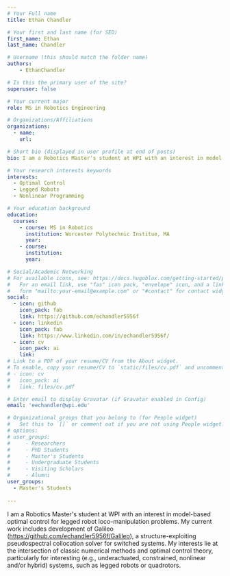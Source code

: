 ```yaml
---
# Your Full name
title: Ethan Chandler

# Your first and last name (for SEO)
first_name: Ethan
last_name: Chandler

# Username (this should match the folder name)
authors:
    - EthanChandler

# Is this the primary user of the site?
superuser: false

# Your current major 
role: MS in Robotics Engineering 

# Organizations/Affiliations
organizations:
  - name: 
    url: 

# Short bio (displayed in user profile at end of posts)
bio: I am a Robotics Master's student at WPI with an interest in model-based optimal control for legged robot loco-manipulation problems. My current work includes development of Galileo (https://github.com/echandler5956f/Galileo), a structure-exploiting pseudospectral collocation solver for switched systems. My interests lie at the intersection of classic numerical methods and optimal control theory, particularly for interesting (e.g., underactuated, constrained, nonlinear and/or hybrid) systems, such as legged robots or quadrotors.

# Your research interests keywords
interests:
  - Optimal Control
  - Legged Robots
  - Nonlinear Programming

# Your education background
education:
  courses:
    - course: MS in Robotics
      institution: Worcester Polytechnic Institue, MA
      year: 
    - course: 
      institution: 
      year: 

# Social/Academic Networking
# For available icons, see: https://docs.hugoblox.com/getting-started/page-builder/#icons
#   For an email link, use "fas" icon pack, "envelope" icon, and a link in the
#   form "mailto:your-email@example.com" or "#contact" for contact widget.
social:
  - icon: github
    icon_pack: fab
    link: https://github.com/echandler5956f
  - icon: linkedin
    icon_pack: fab
    link: https://www.linkedin.com/in/echandler5956f/
  - icon: cv
    icon_pack: ai
    link:
# Link to a PDF of your resume/CV from the About widget.
# To enable, copy your resume/CV to `static/files/cv.pdf` and uncomment the lines below.
# - icon: cv
#   icon_pack: ai
#   link: files/cv.pdf

# Enter email to display Gravatar (if Gravatar enabled in Config)
email: 'eechandler@wpi.edu'

# Organizational groups that you belong to (for People widget)
#   Set this to `[]` or comment out if you are not using People widget.
# options: 
# user_groups:
#     - Researchers
#     - PhD Students
#     - Master's Students
#     - Undergraduate Students
#     - Visiting Scholars
#     - Alumni
user_groups:
  - Master's Students
  
---
```

I am a Robotics Master's student at WPI with an interest in model-based optimal control for legged robot loco-manipulation problems. My current work includes development of Galileo (https://github.com/echandler5956f/Galileo), a structure-exploiting pseudospectral collocation solver for switched systems. My interests lie at the intersection of classic numerical methods and optimal control theory, particularly for interesting (e.g., underactuated, constrained, nonlinear and/or hybrid) systems, such as legged robots or quadrotors.
